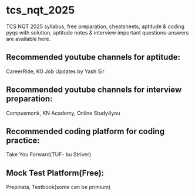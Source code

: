# tcs_nqt_2025

TCS NQT 2025 syllabus, free preparation, cheatsheets, aptitude & coding pyqs with solution, aptitude notes & interview important questions-answers are available here.

## Recommended youtube channels for aptitude:
CareerRide, KG Job Updates by Yash Sir

## Recommended youtube channels for interview preparation: 
Campusmonk, KN Academy, Online Study4you

## Recommended coding platform for coding practice: 
Take You Forward(TUF- bu Striver)

## Mock Test Platform(Free):
Prepinsta, Testbook(some can be primium)
